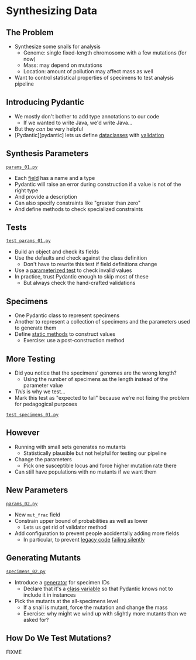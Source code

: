 # Synthesizing Data

## The Problem

-   Synthesize some snails for analysis
    -   Genome: single fixed-length chromosome with a few mutations (for now)
    -   Mass: may depend on mutations
    -   Location: amount of pollution may affect mass as well
-   Want to control statistical properties of specimens to test analysis pipeline

## Introducing Pydantic

-   We mostly don't bother to add type annotations to our code
    -   If we wanted to write Java, we'd write Java…
-   But they *can* be very helpful
-   [Pydantic][pydantic] lets us define [dataclasses](g:dataclass) with [validation](g:validation)

## Synthesis Parameters

[`params_01.py`](./params_01.py)

-   Each [field](g:field) has a name and a type
-   Pydantic will raise an error during construction if a value is not of the right type
-   And provide a description
-   Can also specify constraints like "greater than zero"
-   And define methods to check specialized constraints

## Tests

[`test_params_01.py`](./test_params_01.py)

-   Build an object and check its fields
-   Use the defaults and check against the class definition
    -   Don't have to rewrite this test if field definitions change
-   Use a [parameterized test](g:parameterize_test) to check invalid values
-   In practice, trust Pydantic enough to skip most of these
    -   But always check the hand-crafted validations

## Specimens

-   One Pydantic class to represent specimens
-   Another to represent a collection of specimens and the parameters used to generate them
-   Define [static methods](g:static_method) to construct values
    -   Exercise: use a post-construction method

## More Testing

-   Did you notice that the specimens' genomes are the wrong length?
    -   Using the number of specimens as the length instead of the parameter value
-   *This* is why we test…
-   Mark this test as "expected to fail" because we're not fixing the problem for pedagogical purposes

[`test_specimens_01.py`](./test_specimens_01.py)

## However

-   Running with small sets generates no mutants
    -   Statistically plausible but not helpful for testing our pipeline
-   Change the parameters
    -   Pick one susceptible locus and force higher mutation rate there
-   Can still have populations with no mutants if we want them

## New Parameters

[`params_02.py`](./params_02.py)

-   New `mut_frac` field
-   Constrain upper bound of probabilities as well as lower
    -   Lets us get rid of validator method
-   Add configuration to prevent people accidentally adding more fields
    -   In particular, to prevent [legacy code](g:legacy_code) [failing silently](g:silent_failure)

## Generating Mutants

[`specimens_02.py`](./specimens_02.py)

-   Introduce a [generator](g:generator) for specimen IDs
    -   Declare that it's a [class variable](g:class_variable) so that Pydantic knows not to include it in instances
-   Pick the mutants at the all-specimens level
    -   If a snail is mutant, force the mutation and change the mass
    -   Exercise: why might we wind up with slightly more mutants than we asked for?

## How Do We Test Mutations?

FIXME
